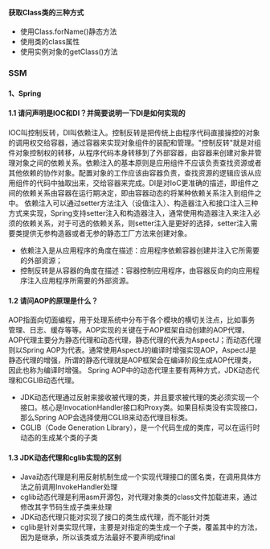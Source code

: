#### 获取Class类的三种方式
- 使用Class.forName()静态方法
- 使用类的class属性
- 使用实例对象的getClass()方法
### SSM
#### 1、Spring
#### 1.1 请问声明是IOC和DI？并简要说明一下DI是如何实现的
IOC叫控制反转，DI叫依赖注入。控制反转是把传统上由程序代码直接操控的对象的调用权交给容器，通过容器来实现对象组件的装配和管理。"控制反转"就是对组件对象控制权的转移，从程序代码本身转移到了外部容器，由容器来创建对象并管理对象之间的依赖关系。依赖注入的基本原则是应用组件不应该负责查找资源或者其他依赖的协作对象。配置对象的工作应该由容器负责，查找资源的逻辑应该从应用组件的代码中抽取出来，交给容器来完成。DI是对IoC更准确的描述，即组件之间的依赖关系由容器在运行期决定，即由容器动态的将某种依赖关系注入到组件之中。
依赖注入可以通过setter方法注入（设值注入）、构造器注入和接口注入三种方式来实现，Spring支持setter注入和构造器注入，通常使用构造器注入来注入必须的依赖关系，对于可选的依赖关系，则setter注入是更好的选择，setter注入需要类提供无参构造器或者无参的静态工厂方法来创建对象。
- 依赖注入是从应用程序的角度在描述：应用程序依赖容器创建并注入它所需要的外部资源；
- 控制反转是从容器的角度在描述：容器控制应用程序，由容器反向的向应用程序注入应用程序所需要的外部资源。
#### 1.2 请问AOP的原理是什么？
AOP指面向切面编程，用于处理系统中分布于各个模块的横切关注点，比如事务管理、日志、缓存等等。AOP实现的关键在于AOP框架自动创建的AOP代理，AOP代理主要分为静态代理和动态代理，静态代理的代表为AspectJ；而动态代理则以Spring AOP为代表。通常使用AspectJ的编译时增强实现AOP，AspectJ是静态代理的增强，所谓的静态代理就是AOP框架会在编译阶段生成AOP代理类，因此也称为编译时增强。
Spring AOP中的动态代理主要有两种方式，JDK动态代理和CGLIB动态代理。
- JDK动态代理通过反射来接收被代理的类，并且要求被代理的类必须实现一个接口。核心是InvocationHandler接口和Proxy类。如果目标类没有实现接口，那么Spring AOP会选择使用CGLIB来动态代理目标类。
- CGLIB（Code Generation Library），是一个代码生成的类库，可以在运行时动态的生成某个类的子类

#### 1.3 JDK动态代理和cglib实现的区别
- Java动态代理是利用反射机制生成一个实现代理接口的匿名类，在调用具体方法之前调用InvokeHandler处理
- cglib动态代理是利用asm开源包，对代理对象类的class文件加载进来，通过修改其字节码生成子类来处理
- JDK动态代理只能对实现了接口的类生成代理，而不能针对类
- cglib是针对类实现代理，主要是对指定的类生成一个子类，覆盖其中的方法，因为是继承，所以该类或方法最好不要声明成final

